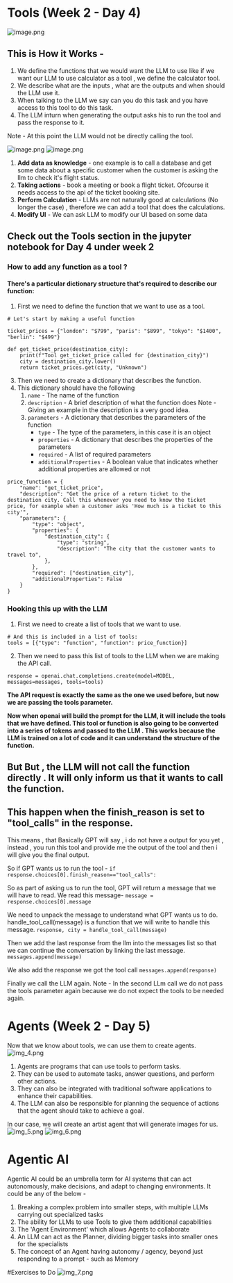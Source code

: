 # Tools (Week 2 - Day 4)

![image.png](attachment:9c1b13e1-3480-40f5-bc66-1f62615f190b.png)


## This is How it Works -
1. We define the functions that we would want the LLM to use like if we want our LLM to use calculator as a tool , we define the calculator tool.
2. We describe what are the inputs , what are the outputs and when should the LLM use it.
3. When talking to the LLM we say can you do this task and you have access to this tool to do this task.
4. The LLM inturn when generating the output asks his to run the tool and pass the response to it.

Note - At this point the LLM would not be directly calling the tool.

![image.png](attachment:df25ce97-b462-469b-a886-61e96a66e341.png)
![image.png](attachment:ab8b0a7f-eddc-498b-9190-59bb4836bad5.png)

1. **Add data as knowledge** - one example is to call a database and get some data about a specific customer when the customer is asking the llm to check it's flight status.
2. **Taking actions** - book a meeting or book a flight ticket. Ofcourse it needs access to the api of the ticket booking site.
3. **Perform Calculation** - LLMs are not naturally good at calculations (No longer the case) , therefore we can add a tool that does the calculations.
4. **Modify UI** - We can ask LLM to modify our UI based on some data

## Check out the Tools section in the jupyter notebook for Day 4 under week 2

### How to add any function as a tool ?
#### There's a particular dictionary structure that's required to describe our function:
1. First we need to define the function that we want to use as a tool.

```
# Let's start by making a useful function

ticket_prices = {"london": "$799", "paris": "$899", "tokyo": "$1400", "berlin": "$499"}

def get_ticket_price(destination_city):
    print(f"Tool get_ticket_price called for {destination_city}")
    city = destination_city.lower()
    return ticket_prices.get(city, "Unknown")
```

3. Then we need to create a dictionary that describes the function.
3. This dictionary should have the following
   1. `name` - The name of the function
   2. `description` - A brief description of what the function does
                        Note - Giving an example in the description is a very good idea.
   3. `parameters` - A dictionary that describes the parameters of the function
      - `type` - The type of the parameters, in this case it is an object
      - `properties` - A dictionary that describes the properties of the parameters
      - `required` - A list of required parameters
      - `additionalProperties` - A boolean value that indicates whether additional properties are allowed or not

```
price_function = {
    "name": "get_ticket_price",
    "description": "Get the price of a return ticket to the destination city. Call this whenever you need to know the ticket price, for example when a customer asks 'How much is a ticket to this city'",
    "parameters": {
        "type": "object",
        "properties": {
            "destination_city": {
                "type": "string",
                "description": "The city that the customer wants to travel to",
            },
        },
        "required": ["destination_city"],
        "additionalProperties": False
    }
}
```


### Hooking this up with the LLM
1. First we need to create a list of tools that we want to use.
```
# And this is included in a list of tools:
tools = [{"type": "function", "function": price_function}]
```

2. Then we need to pass this list of tools to the LLM when we are making the API call.

```
response = openai.chat.completions.create(model=MODEL, messages=messages, tools=tools)
```
**The API request is exactly the same as the one we used before, but now we are passing the tools parameter.**

**Now when openai will build the prompt for the LLM, it will include the tools that we have defined. This tool or function is also going to be converted into a series of tokens 
and passed to the LLM . This works because the LLM is trained on a lot of code and it can understand the structure of the function.**


## But But , the LLM will not call the function directly . It will only inform us that it wants to call the function.
## This happen when the finish_reason is set to "tool_calls" in the response. 

This means , 
that Basically GPT will say , i do not have a output for you yet , instead , you run this tool and provide me the output of the tool and 
then i will give you the final output.

So if GPT wants us to run the tool -
```if response.choices[0].finish_reason=="tool_calls":```

So as part of asking us to run the tool, GPT will return a message that we will have to read. We read this message-
```message = response.choices[0].message```

We need to unpack the message to understand what GPT wants us to do. 
handle_tool_call(message) is a function that we will write to handle this message.
```response, city = handle_tool_call(message)```

Then we add the last response from the llm into the messages list so that we can continue the conversation by linking the last message.
```messages.append(message)```

We also add the response we got the tool call
```messages.append(response)```


Finally we call the LLM again.
Note - In the second LLm call we do not pass the tools parameter again because we do not expect the tools to be needed again.




# Agents (Week 2 - Day 5)

Now that we know about tools, we can use them to create agents.
![img_4.png](img_4.png)

1. Agents are programs that can use tools to perform tasks. 
2. They can be used to automate tasks, answer questions, and perform other actions.
3. They can also be integrated with traditional software applications to enhance their capabilities.
4. The LLM can also be responsible for planning the sequence of actions that the agent should take to achieve a goal.


In our case, we will create an artist agent that will generate images for us.
![img_5.png](img_5.png)
![img_6.png](img_6.png)



# Agentic AI
Agentic AI could be an umbrella term for AI systems that can act autonomously, make decisions, and adapt to changing environments.
It could be any of the below -

1. Breaking a complex problem into smaller steps, with multiple LLMs carrying out specialized tasks
2. The ability for LLMs to use Tools to give them additional capabilities
3. The 'Agent Environment' which allows Agents to collaborate
4. An LLM can act as the Planner, dividing bigger tasks into smaller ones for the specialists
5. The concept of an Agent having autonomy / agency, beyond just responding to a prompt - such as Memory


#Exercises to Do 
![img_7.png](img_7.png)